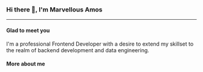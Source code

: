 ### Hi there 👋, I'm Marvellous Amos
---
#### Glad to meet you
I'm a professional Frontend Developer with a desire to extend my skillset to the realm of backend development and data engineering.

#### More about me

<!--
**Marvel-D/Marvel-D** is a ✨ _special_ ✨ repository because its `README.md` (this file) appears on your GitHub profile.

Here are some ideas to get you started:

- 🔭 I’m currently working on ...
- 🌱 I’m currently learning ...
- 👯 I’m looking to collaborate on ...
- 🤔 I’m looking for help with ...
- 💬 Ask me about ...
- 📫 How to reach me: ...
- 😄 Pronouns: ...
- ⚡ Fun fact: ...
-->
